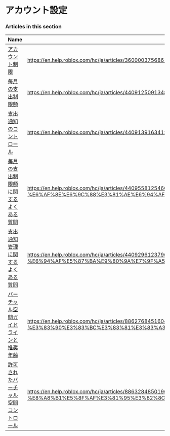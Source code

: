 # アカウント設定  
### Articles in this section
Name|URL
-|-
[アカウント制限](./アカウント制限.html) |https://en.help.roblox.com/hc/ja/articles/360000375686-%E3%82%A2%E3%82%AB%E3%82%A6%E3%83%B3%E3%83%88%E5%88%B6%E9%99%90
[毎月の支出制限額](./毎月の支出制限額.html) |https://en.help.roblox.com/hc/ja/articles/4409125091348-%E6%AF%8E%E6%9C%88%E3%81%AE%E6%94%AF%E5%87%BA%E5%88%B6%E9%99%90%E9%A1%8D
[支出通知のコントロール](./支出通知のコントロール.html) |https://en.help.roblox.com/hc/ja/articles/4409139163412-%E6%94%AF%E5%87%BA%E9%80%9A%E7%9F%A5%E3%81%AE%E3%82%B3%E3%83%B3%E3%83%88%E3%83%AD%E3%83%BC%E3%83%AB
[毎月の支出制限額に関するよくある質問](./毎月の支出制限額に関するよくある質問.html) |https://en.help.roblox.com/hc/ja/articles/4409558125460-%E6%AF%8E%E6%9C%88%E3%81%AE%E6%94%AF%E5%87%BA%E5%88%B6%E9%99%90%E9%A1%8D%E3%81%AB%E9%96%A2%E3%81%99%E3%82%8B%E3%82%88%E3%81%8F%E3%81%82%E3%82%8B%E8%B3%AA%E5%95%8F
[支出通知管理に関するよくある質問](./支出通知管理に関するよくある質問.html) |https://en.help.roblox.com/hc/ja/articles/4409296123796-%E6%94%AF%E5%87%BA%E9%80%9A%E7%9F%A5%E7%AE%A1%E7%90%86%E3%81%AB%E9%96%A2%E3%81%99%E3%82%8B%E3%82%88%E3%81%8F%E3%81%82%E3%82%8B%E8%B3%AA%E5%95%8F
[バーチャル空間ガイドラインと推奨年齢](./バーチャル空間ガイドラインと推奨年齢.html) |https://en.help.roblox.com/hc/ja/articles/8862768451604-%E3%83%90%E3%83%BC%E3%83%81%E3%83%A3%E3%83%AB%E7%A9%BA%E9%96%93%E3%82%AC%E3%82%A4%E3%83%89%E3%83%A9%E3%82%A4%E3%83%B3%E3%81%A8%E6%8E%A8%E5%A5%A8%E5%B9%B4%E9%BD%A2
[許可されたバーチャル空間コントロール](./許可されたバーチャル空間コントロール.html) |https://en.help.roblox.com/hc/ja/articles/8863284850196-%E8%A8%B1%E5%8F%AF%E3%81%95%E3%82%8C%E3%81%9F%E3%83%90%E3%83%BC%E3%83%81%E3%83%A3%E3%83%AB%E7%A9%BA%E9%96%93%E3%82%B3%E3%83%B3%E3%83%88%E3%83%AD%E3%83%BC%E3%83%AB